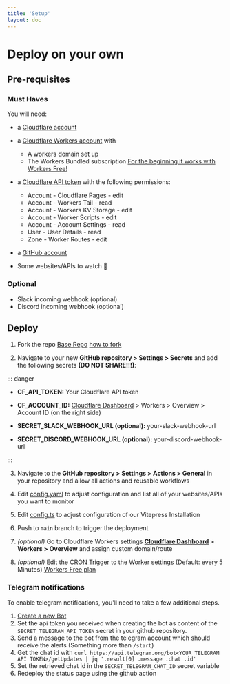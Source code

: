 ```yaml
---
title: 'Setup'
layout: doc
---
```


# Deploy on your own

## Pre-requisites

### Must Haves

You will need:

- a [Cloudflare account](https://dash.cloudflare.com/sign-up)

- a [Cloudflare Workers account](https://dash.cloudflare.com/sign-up/workers) with
  - A workers domain set up
  - The Workers Bundled subscription [For the beginning it works with Workers Free!](https://blog.cloudflare.com/workers-kv-free-tier/)

- a [Cloudflare API token](https://dash.cloudflare.com/profile/api-tokens) with the following permissions:
  - Account - Cloudflare Pages - edit
  - Account - Workers Tail - read
  - Account - Workers KV Storage - edit
  - Account - Worker Scripts - edit
  - Account - Account Settings - read
  - User - User Details - read
  - Zone - Worker Routes - edit

- a [GitHub account](https://github.com/signup)

- Some websites/APIs to watch 🙂

### Optional

- Slack incoming webhook \(optional\)
- Discord incoming webhook \(optional\)

## Deploy

1. Fork the repo [Base Repo](https://github.com/stubijs/statuspage) [how to fork](https://docs.github.com/en/get-started/quickstart/fork-a-repo)

2. Navigate to your new **GitHub repository &gt; Settings &gt; Secrets** and add the following secrets **(DO NOT SHARE!!!)**:

::: danger

- **CF_API_TOKEN:** Your Cloudflare API token

- **CF_ACCOUNT_ID:** [Cloudflare Dashboard](https://dash.cloudflare.com/) &gt; Workers &gt; Overview &gt; Account ID (on the right side)

- **SECRET_SLACK_WEBHOOK_URL (optional):** your-slack-webhook-url

- **SECRET_DISCORD_WEBHOOK_URL (optional):** your-discord-webhook-url

:::

3. Navigate to the **GitHub repository &gt; Settings &gt; Actions &gt; General** in your repository and allow all actions and reusable workflows

4. Edit [config.yaml](./config.yaml) to adjust configuration and list all of your websites/APIs you want to monitor

5. Edit [config.ts](./packages/status-page/docs/.vitepress/config.ts) to adjust configuration of our Vitepress Installation

6. Push to `main` branch to trigger the deployment

7. _\(optional\)_ Go to Cloudflare Workers settings **[Cloudflare Dashboard](https://dash.cloudflare.com/) &gt; Workers &gt; Overview** and assign custom domain/route

8. _\(optional\)_ Edit the [CRON Trigger](https://github.com/stubijs/statuspage/blob/main/.github/workflows/worker-deploy.yml) to the Worker settings \(Default: every 5 Minutes\) [Workers Free plan](#workers-kv-free-tier)

### Telegram notifications

To enable telegram notifications, you'll need to take a few additional steps.

1. [Create a new Bot](https://core.telegram.org/bots#creating-a-new-bot)
2. Set the api token you received when creating the bot as content of the `SECRET_TELEGRAM_API_TOKEN` secret in your github repository.
3. Send a message to the bot from the telegram account which should receive the alerts (Something more than `/start`)
4. Get the chat id with `curl https://api.telegram.org/bot<YOUR TELEGRAM API TOKEN>/getUpdates | jq '.result[0] .message .chat .id'`
5. Set the retrieved chat id in the `SECRET_TELEGRAM_CHAT_ID` secret variable
6. Redeploy the status page using the github action
